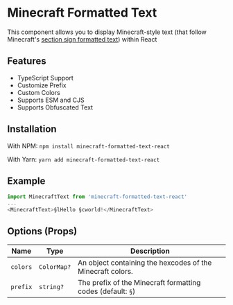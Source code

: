 # Minecraft Formatted Text

This component allows you to display Minecraft-style text (that follow Minecraft's [section sign formatted text](https://minecraft.fandom.com/wiki/Formatting_codes)) within React

## Features

* TypeScript Support
* Customize Prefix
* Custom Colors
* Supports ESM and CJS
* Supports Obfuscated Text


## Installation

With NPM: `npm install minecraft-formatted-text-react`

With Yarn: `yarn add minecraft-formatted-text-react`

## Example

```js
import MinecraftText from 'minecraft-formatted-text-react'
...
<MinecraftText>§lHello §cworld!</MinecraftText>
```

## Options (Props)

| Name	| Type	 | Description	 |
|-------------- | -------------- | -------------- |
| `colors`		| `ColorMap?`		 | An object containing the hexcodes of the Minecraft colors.		 |
| `prefix` | `string?` | The prefix of the Minecraft formatting codes (default: `§`) |

